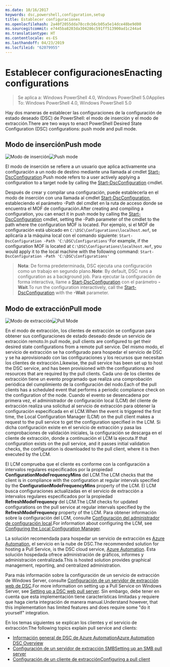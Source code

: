```yaml
---
ms.date: 10/16/2017
keywords: dsc,powershell,configuration,setup
title: Establecer configuraciones
ms.openlocfilehash: 2a40f2055dda78cc0cb6cb05a5e14dce48be9d00
ms.sourcegitcommit: e7445ba8203da304286c591ff513900ad1c244a4
ms.translationtype: HT
ms.contentlocale: es-ES
ms.lasthandoff: 04/23/2019
ms.locfileid: "62079955"
---
```

# <a name="enacting-configurations"></a><span data-ttu-id="d35a0-103">Establecer configuraciones</span><span class="sxs-lookup"><span data-stu-id="d35a0-103">Enacting configurations</span></span>

><span data-ttu-id="d35a0-104">Se aplica a: Windows PowerShell 4.0, Windows PowerShell 5.0</span><span class="sxs-lookup"><span data-stu-id="d35a0-104">Applies To: Windows PowerShell 4.0, Windows PowerShell 5.0</span></span>

<span data-ttu-id="d35a0-105">Hay dos maneras de establecer las configuraciones de la configuración de estado deseado (DSC) de PowerShell: el modo de inserción y el modo de extracción.</span><span class="sxs-lookup"><span data-stu-id="d35a0-105">There are two ways to enact PowerShell Desired State Configuration (DSC) configurations: push mode and pull mode.</span></span>

## <a name="push-mode"></a><span data-ttu-id="d35a0-106">Modo de inserción</span><span class="sxs-lookup"><span data-stu-id="d35a0-106">Push mode</span></span>

<span data-ttu-id="d35a0-107">![Modo de inserción](../images/pushModel.png "Cómo funciona el modo de inserción")</span><span class="sxs-lookup"><span data-stu-id="d35a0-107">![Push mode](../images/pushModel.png "How push mode works")</span></span>

<span data-ttu-id="d35a0-108">El modo de inserción se refiere a un usuario que aplica activamente una configuración a un nodo de destino mediante una llamada al cmdlet [Start-DscConfiguration](/powershell/module/psdesiredstateconfiguration/start-dscconfiguration).</span><span class="sxs-lookup"><span data-stu-id="d35a0-108">Push mode refers to a user actively applying a configuration to a target node by calling the [Start-DscConfiguration](/powershell/module/psdesiredstateconfiguration/start-dscconfiguration) cmdlet.</span></span>

<span data-ttu-id="d35a0-109">Después de crear y compilar una configuración, puede establecerla en el modo de inserción con una llamada al cmdlet [Start-DscConfiguration](/powershell/module/psdesiredstateconfiguration/start-dscconfiguration), estableciendo el parámetro -Path del cmdlet en la ruta de acceso donde se encuentra el MOF de configuración.</span><span class="sxs-lookup"><span data-stu-id="d35a0-109">After creating and compiling a configuration, you can enact it in push mode by calling the [Start-DscConfiguration](/powershell/module/psdesiredstateconfiguration/start-dscconfiguration) cmdlet, setting the -Path parameter of the cmdlet to the path where the configuration MOF is located.</span></span>
<span data-ttu-id="d35a0-110">Por ejemplo, si el MOF de configuración está ubicado en `C:\DSC\Configurations\localhost.mof`, se aplicaría a la máquina local con el comando siguiente: `Start-DscConfiguration -Path 'C:\DSC\Configurations'`</span><span class="sxs-lookup"><span data-stu-id="d35a0-110">For example, if the configuration MOF is located at `C:\DSC\Configurations\localhost.mof`, you would apply it to the local machine with the following command: `Start-DscConfiguration -Path 'C:\DSC\Configurations'`</span></span>

> <span data-ttu-id="d35a0-111">__Nota__: De forma predeterminada, DSC ejecuta una configuración como un trabajo en segundo plano.</span><span class="sxs-lookup"><span data-stu-id="d35a0-111">__Note__: By default, DSC runs a configuration as a background job.</span></span> <span data-ttu-id="d35a0-112">Para ejecutar la configuración de forma interactiva, llame a [Start-DscConfiguration](/powershell/module/psdesiredstateconfiguration/start-dscconfiguration) con el parámetro __-Wait__.</span><span class="sxs-lookup"><span data-stu-id="d35a0-112">To run the configuration interactively, call the [Start-DscConfiguration](/powershell/module/psdesiredstateconfiguration/start-dscconfiguration) with the __-Wait__ parameter.</span></span>

## <a name="pull-mode"></a><span data-ttu-id="d35a0-113">Modo de extracción</span><span class="sxs-lookup"><span data-stu-id="d35a0-113">Pull mode</span></span>

<span data-ttu-id="d35a0-114">![Modo de extracción](../images/pullModel.png "Cómo funciona el modo de extracción")</span><span class="sxs-lookup"><span data-stu-id="d35a0-114">![Pull Mode](../images/pullModel.png "How pull mode works")</span></span>

<span data-ttu-id="d35a0-115">En el modo de extracción, los clientes de extracción se configuran para obtener sus configuraciones de estado deseado desde un servicio de extracción remoto.</span><span class="sxs-lookup"><span data-stu-id="d35a0-115">In pull mode, pull clients are configured to get their desired state configurations from a remote pull service.</span></span>
<span data-ttu-id="d35a0-116">Del mismo modo, el servicio de extracción se ha configurado para hospedar el servicio de DSC y se ha aprovisionado con las configuraciones y los recursos que necesitan los clientes de extracción.</span><span class="sxs-lookup"><span data-stu-id="d35a0-116">Likewise, the pull service has been set up to host the DSC service, and has been provisioned with the configurations and resources that are required by the pull clients.</span></span>
<span data-ttu-id="d35a0-117">Cada uno de los clientes de extracción tiene un evento programado que realiza una comprobación periódica del cumplimiento de la configuración del nodo.</span><span class="sxs-lookup"><span data-stu-id="d35a0-117">Each of the pull clients has a scheduled event that performs a periodic compliance check on the configuration of the node.</span></span>
<span data-ttu-id="d35a0-118">Cuando el evento se desencadena por primera vez, el administrador de configuración local (LCM) del cliente de extracción realiza una solicitud al servicio de extracción para obtener la configuración especificada en el LCM.</span><span class="sxs-lookup"><span data-stu-id="d35a0-118">When the event is triggered the first time, the Local Configuration Manager (LCM) on the pull client makes a request to the pull service to get the configuration specified in the LCM.</span></span>
<span data-ttu-id="d35a0-119">Si dicha configuración existe en el servicio de extracción y pasa las comprobaciones de validación iniciales, la configuración se descarga en el cliente de extracción, donde a continuación el LCM la ejecuta.</span><span class="sxs-lookup"><span data-stu-id="d35a0-119">If that configuration exists on the pull service, and it passes initial validation checks, the configuration is downloaded to the pull client, where it is then executed by the LCM.</span></span>

<span data-ttu-id="d35a0-120">El LCM comprueba que el cliente es conforme con la configuración a intervalos regulares especificados por la propiedad **ConfigurationModeFrequencyMins** del LCM.</span><span class="sxs-lookup"><span data-stu-id="d35a0-120">The LCM checks that the client is in compliance with the configuration at regular intervals specified by the **ConfigurationModeFrequencyMins** property of the LCM.</span></span>
<span data-ttu-id="d35a0-121">El LCM busca configuraciones actualizadas en el servicio de extracción a intervalos regulares especificados por la propiedad **RefreshModeFrequency** del LCM.</span><span class="sxs-lookup"><span data-stu-id="d35a0-121">The LCM checks for updated configurations on the pull service at regular intervals specified by the **RefreshModeFrequency** property of the LCM.</span></span>
<span data-ttu-id="d35a0-122">Para obtener información sobre la configuración del LCM, consulte [Configuración del administrador de configuración local](../managing-nodes/metaConfig.md).</span><span class="sxs-lookup"><span data-stu-id="d35a0-122">For information about configuring the LCM, see [Configuring the Local Configuration Manager](../managing-nodes/metaConfig.md).</span></span>

<span data-ttu-id="d35a0-123">La solución recomendada para hospedar un servicio de extracción es [Azure Automation](https://azure.microsoft.com/services/automation/), el servicio en la nube de DSC.</span><span class="sxs-lookup"><span data-stu-id="d35a0-123">The recommended solution for hosting a Pull Service, is the DSC cloud service, [Azure Automation](https://azure.microsoft.com/services/automation/).</span></span>
<span data-ttu-id="d35a0-124">Esta solución hospedada ofrece administración de gráficos, informes y administración centralizada.</span><span class="sxs-lookup"><span data-stu-id="d35a0-124">This is hosted solution provides graphical management, reporting, and centralized administration.</span></span>

<span data-ttu-id="d35a0-125">Para más información sobre la configuración de un servicio de extracción de Windows Server, consulte [Configuración de un servidor de extracción web de DSC](pullServer.md).</span><span class="sxs-lookup"><span data-stu-id="d35a0-125">For more information on setting up a Pull Service on Windows Server, see [Setting up a DSC web pull server](pullServer.md).</span></span>
<span data-ttu-id="d35a0-126">Sin embargo, debe tener en cuenta que esta implementación tiene características limitadas y requiere que haga cierta integración de manera manual.</span><span class="sxs-lookup"><span data-stu-id="d35a0-126">Understand however, that this implementation has limited features and does require some "do it yourself" integration.</span></span>

<span data-ttu-id="d35a0-127">En los temas siguientes se explican los clientes y el servicio de extracción:</span><span class="sxs-lookup"><span data-stu-id="d35a0-127">The following topics explain pull service and clients:</span></span>

- [<span data-ttu-id="d35a0-128">Información general de DSC de Azure Automation</span><span class="sxs-lookup"><span data-stu-id="d35a0-128">Azure Automation DSC Overview</span></span>](https://docs.microsoft.com/azure/automation/automation-dsc-overview)
- [<span data-ttu-id="d35a0-129">Configuración de un servidor de extracción SMB</span><span class="sxs-lookup"><span data-stu-id="d35a0-129">Setting up an SMB pull server</span></span>](pullServerSMB.md)
- [<span data-ttu-id="d35a0-130">Configuración de un cliente de extracción</span><span class="sxs-lookup"><span data-stu-id="d35a0-130">Configuring a pull client</span></span>](pullClientConfigID.md)
